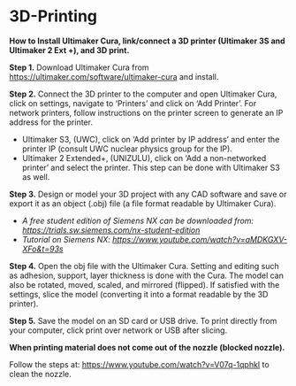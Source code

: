 # 3D-Printing

**How to Install Ultimaker Cura, link/connect a 3D printer (Ultimaker 3S and Ultimaker 2 Ext +), and 3D print.**

**Step 1.** Download Ultimaker Cura from https://ultimaker.com/software/ultimaker-cura and install.

**Step 2.** Connect the 3D printer to the computer and open Ultimaker Cura, click on settings, navigate to ‘Printers’ and click on ‘Add Printer’. For network printers, follow    instructions on the printer screen to generate an IP address for the printer. 

* Ultimaker S3, (UWC), click on ‘Add printer by IP address’ and enter the printer IP (consult UWC nuclear physics group for the IP).
* Ultimaker 2 Extended+, (UNIZULU), click on ‘Add a non-networked printer’ and select the printer. This step can be done with Ultimaker S3 as well.

**Step 3.**	Design or model your 3D project with any CAD software and save or export it as an object (.obj) file (a file format readable by Ultimaker Cura).

* *A free student edition of Siemens NX can be downloaded from: https://trials.sw.siemens.com/nx-student-edition*
* *Tutorial on Siemens NX: https://www.youtube.com/watch?v=aMDKGXV-XFo&t=93s*

**Step 4.** Open the obj file with the Ultimaker Cura. Setting and editing such as adhesion, support, layer thickness is done with the Cura. The model can also be rotated, moved, scaled, and mirrored (flipped). If satisfied with the settings, slice the model (converting it into a format readable by the 3D printer).

**Step 5.**	Save the model on an SD card or USB drive. To print directly from your computer, click print over network or USB after slicing.

**When printing material does not come out of the nozzle (blocked nozzle).**

Follow the steps at: https://www.youtube.com/watch?v=V07q-1qphkI to clean the nozzle.
